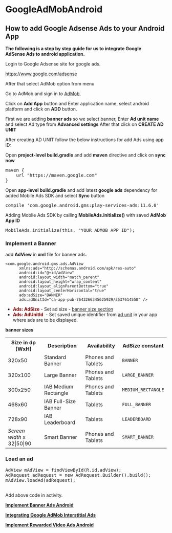 # GoogleAdMobAndroid
<h2>How to add Google Adsense Ads to your Android App</h2>
<b>The following is a step by step guide for us to integrate Google AdSense Ads to android application.</b>

Login to Google Adsense site for google ads.

<a href="https://www.google.com/adsense">https://www.google.com/adsense</a>

After that select AdMob option from menu

Go to AdMob and sign in to <a href="https://www.google.com/admob/">AdMob </a>

Click on <strong>Add App</strong> button and Enter application name, select android platform and click on <strong>ADD</strong> button.

First we are adding <strong>banner ads</strong> so we select banner, Enter <strong>Ad unit name</strong> and select Ad type from <strong>Advanced settings</strong> After that click on <strong>CREATE AD UNIT</strong>

After creating AD UNIT follow the below instructions for add Ads using app ID:

Open <strong>project-level build.gradle</strong> and add <strong>maven</strong> directive and click on <strong>sync now </strong>
<pre>maven {
    url "https://maven.google.com"
}</pre>

Open <strong>app-level build.gradle</strong> and add latest <strong>google ads</strong> dependency for added Mobile Ads SDK and select <strong>Sync</strong> button
<pre>compile 'com.google.android.gms:play-services-ads:11.6.0'</pre>

Adding Mobile Ads SDK by calling <strong>MobileAds.initialize()</strong> with saved <strong>AdMob App ID</strong>
<pre>MobileAds.initialize(this, "YOUR_ADMOB_APP_ID");
</pre>
<h3><strong>Implement a Banner</strong></h3>

add <strong>AdView</strong> in<strong> xml</strong> file for banner ads.

    <com.google.android.gms.ads.AdView 
          xmlns:ads="http://schemas.android.com/apk/res-auto"
          android:id="@+id/adView"
          android:layout_width="match_parent"
          android:layout_height="wrap_content"
          android:layout_alignParentBottom="true"
          android:layout_centerHorizontal="true"
          ads:adSize="BANNER"
          ads:adUnitId="ca-app-pub-7643266345625929/3537614550" />


<ul>
 	<li><span style="color: #800000;"><strong>Ads: AdSize</strong></span> - Set ad size - <a href="https://developers.google.com/admob/android/banner?hl=en-GB#banner_sizes">banner size section</a></li>
 	<li><span style="color: #800000;"><strong>Ads: AdUnitId</strong></span>  - Set saved unique identifier from <a href="https://support.google.com/admob/answer/7356431?hl=en-GB">ad unit</a> in your app where ads are to be displayed.</li>
</ul>
<strong>banner sizes</strong>
<table>
<tbody>
<tr>
<th>Size in dp (WxH)</th>
<th>Description</th>
<th>Availability</th>
<th>AdSize constant</th>
</tr>
<tr>
<td>320x50</td>
<td>Standard Banner</td>
<td>Phones and Tablets</td>
<td><code>BANNER</code></td>
</tr>
<tr>
<td>320x100</td>
<td>Large Banner</td>
<td>Phones and Tablets</td>
<td><code>LARGE_BANNER</code></td>
</tr>
<tr>
<td>300x250</td>
<td>IAB Medium Rectangle</td>
<td>Phones and Tablets</td>
<td><code>MEDIUM_RECTANGLE</code></td>
</tr>
<tr>
<td>468x60</td>
<td>IAB Full-Size Banner</td>
<td>Tablets</td>
<td><code>FULL_BANNER</code></td>
</tr>
<tr>
<td>728x90</td>
<td>IAB Leaderboard</td>
<td>Tablets</td>
<td><code>LEADERBOARD</code></td>
</tr>
<tr>
<td><i>Screen width</i> x 32|50|90</td>
<td>Smart Banner</td>
<td>Phones and Tablets</td>
<td><code>SMART_BANNER</code></td>
</tr>
</tbody>
</table>
<h3 id="load_an_ad">Load an ad</h3>
<pre>AdView mAdView = findViewById(R.id.adView);
AdRequest adRequest = new AdRequest.Builder().build();
mAdView.loadAd(adRequest);

</pre>
Add above code in activity.

<a href="http://tutorialstack.in/integrating-google-ads-in-android" target="_blank" rel="noopener"><strong>Implement Banner Ads Android</strong></a>

<a href="http://tutorialstack.in/integrating-google-admob-interstitial-ads/" target="_blank" rel="noopener"><strong>Integrating Google AdMob Interstitial Ads</strong></a>

<a href="http://tutorialstack.in/implement-rewarded-video-ads-android" target="_blank" rel="noopener"><strong>Implement Rewarded Video Ads Android</strong></a>
